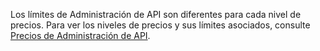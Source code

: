Los límites de Administración de API son diferentes para cada nivel de precios. Para ver los niveles de precios y sus límites asociados, consulte [Precios de Administración de API](http://azure.microsoft.com/pricing/details/api-management/).

<!---HONumber=July15_HO3-->
